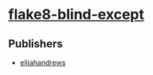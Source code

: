 # [flake8-blind-except](https://pypi.org/project/flake8-blind-except)



## Publishers
- [elijahandrews](https://pypi.org/user/elijahandrews)

